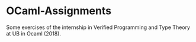 # OCaml-Assignments

Some exercises of the internship in Verified Programming and Type Theory at UB in Ocaml (2018).

